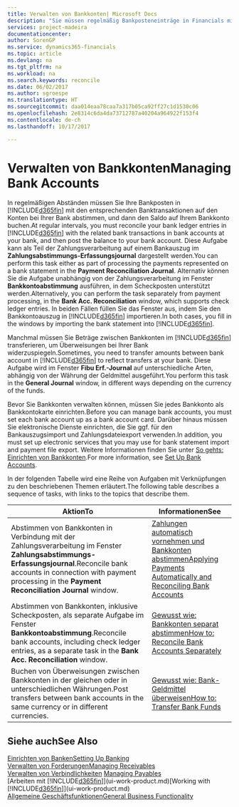 ```yaml
---
title: Verwalten von Bankkonten| Microsoft Docs
description: "Sie müssen regelmäßig Bankposteneinträge in Financials mit den verknüpften Banktransaktionen in Ihren Bankkonten abstimmen."
services: project-madeira
documentationcenter: 
author: SorenGP
ms.service: dynamics365-financials
ms.topic: article
ms.devlang: na
ms.tgt_pltfrm: na
ms.workload: na
ms.search.keywords: reconcile
ms.date: 06/02/2017
ms.author: sgroespe
ms.translationtype: HT
ms.sourcegitcommit: daa014eaa78caa7a317b05ca92ff27c1d1530c06
ms.openlocfilehash: 2e8314c6da4da73712787a40204a964922f153f4
ms.contentlocale: de-ch
ms.lasthandoff: 10/17/2017

---
```

# <a name="managing-bank-accounts"></a><span data-ttu-id="ec7cc-103">Verwalten von Bankkonten</span><span class="sxs-lookup"><span data-stu-id="ec7cc-103">Managing Bank Accounts</span></span>
<span data-ttu-id="ec7cc-104">In regelmäßigen Abständen müssen Sie Ihre Bankposten in [!INCLUDE[d365fin](includes/d365fin_md.md)] mit den entsprechenden Banktransaktionen auf den Konten bei Ihrer Bank abstimmen, und dann den Saldo auf Ihrem Bankkonto buchen.</span><span class="sxs-lookup"><span data-stu-id="ec7cc-104">At regular intervals, you must reconcile your bank ledger entries in [!INCLUDE[d365fin](includes/d365fin_md.md)] with the related bank transactions in bank accounts at your bank, and then post the balance to your bank account.</span></span> <span data-ttu-id="ec7cc-105">Diese Aufgabe kann als Teil der Zahlungsverarbeitung auf einem Bankauszug im **Zahlungsabstimmungs-Erfassungsjournal** dargestellt werden.</span><span class="sxs-lookup"><span data-stu-id="ec7cc-105">You can perform this task either as part of processing the payments represented on a bank statement in the **Payment Reconciliation Journal**.</span></span> <span data-ttu-id="ec7cc-106">Alternativ können Sie die Aufgabe unabhängig von der Zahlungsverarbeitung im Fenster **Bankkontoabstimmung** ausführen, in dem Scheckposten unterstützt werden.</span><span class="sxs-lookup"><span data-stu-id="ec7cc-106">Alternatively, you can perform the task separately from payment processing, in the **Bank Acc. Reconciliation** window, which supports check ledger entries.</span></span> <span data-ttu-id="ec7cc-107">In beiden Fällen füllen Sie das Fenster aus, indem Sie den Bankkontoauszug in [!INCLUDE[d365fin](includes/d365fin_md.md)] importieren.</span><span class="sxs-lookup"><span data-stu-id="ec7cc-107">In both cases, you fill in the windows by importing the bank statement into [!INCLUDE[d365fin](includes/d365fin_md.md)].</span></span>

<span data-ttu-id="ec7cc-108">Manchmal müssen Sie Beträge zwischen Bankkonten im [!INCLUDE[d365fin](includes/d365fin_md.md)]  transferieren, um Überweisungen bei Ihrer Bank widerzuspiegeln.</span><span class="sxs-lookup"><span data-stu-id="ec7cc-108">Sometimes, you need to transfer amounts between bank account in [!INCLUDE[d365fin](includes/d365fin_md.md)] to reflect transfers at your bank.</span></span> <span data-ttu-id="ec7cc-109">Diese Aufgabe wird im Fenster **Fibu Erf.-Journal** auf unterschiedliche Arten, abhängig von der Währung der Geldmittel ausgeführt.</span><span class="sxs-lookup"><span data-stu-id="ec7cc-109">You perform this task in the **General Journal** window, in different ways depending on the currency of the funds.</span></span>

<span data-ttu-id="ec7cc-110">Bevor Sie Bankkonten verwalten können, müssen Sie jedes Bankkonto als Bankkontokarte einrichten.</span><span class="sxs-lookup"><span data-stu-id="ec7cc-110">Before you can manage bank accounts, you must set each bank account up as a bank account card.</span></span> <span data-ttu-id="ec7cc-111">Darüber hinaus müssen Sie elektronische Dienste einrichten, die Sie ggf. für den Bankauszugsimport und Zahlungsdateiexport verwenden.</span><span class="sxs-lookup"><span data-stu-id="ec7cc-111">In addition, you must set up electronic services that you may use for bank statement import and payment file export.</span></span> <span data-ttu-id="ec7cc-112">Weitere Informationen finden Sie unter [So gehts: Einrichten von Bankkonten](bank-setup-banking.md).</span><span class="sxs-lookup"><span data-stu-id="ec7cc-112">For more information, see [Set Up Bank Accounts](bank-setup-banking.md).</span></span>

<span data-ttu-id="ec7cc-113">In der folgenden Tabelle wird eine Reihe von Aufgaben mit Verknüpfungen zu den beschriebenen Themen erläutert.</span><span class="sxs-lookup"><span data-stu-id="ec7cc-113">The following table describes a sequence of tasks, with links to the topics that describe them.</span></span>

| <span data-ttu-id="ec7cc-114">Aktion</span><span class="sxs-lookup"><span data-stu-id="ec7cc-114">To</span></span> | <span data-ttu-id="ec7cc-115">Informationen</span><span class="sxs-lookup"><span data-stu-id="ec7cc-115">See</span></span> |
| --- | --- |
| <span data-ttu-id="ec7cc-116">Abstimmen von Bankkonten in Verbindung mit der Zahlungsverarbeitung im Fenster **Zahlungsabstimmungs-Erfassungsjournal**.</span><span class="sxs-lookup"><span data-stu-id="ec7cc-116">Reconcile bank accounts in connection with payment processing in the **Payment Reconciliation Journal** window.</span></span> |[<span data-ttu-id="ec7cc-117">Zahlungen automatisch vornehmen und Bankkonten abstimmen</span><span class="sxs-lookup"><span data-stu-id="ec7cc-117">Applying Payments Automatically and Reconciling Bank Accounts</span></span>](receivables-apply-payments-auto-reconcile-bank-accounts.md) |
| <span data-ttu-id="ec7cc-118">Abstimmen von Bankkonten, inklusive Scheckposten, als separate Aufgabe im Fenster **Bankkontoabstimmung**.</span><span class="sxs-lookup"><span data-stu-id="ec7cc-118">Reconcile bank accounts, including check ledger entries, as a separate task in the **Bank Acc. Reconciliation** window.</span></span> |[<span data-ttu-id="ec7cc-119">Gewusst wie: Bankkonten separat abstimmen</span><span class="sxs-lookup"><span data-stu-id="ec7cc-119">How to: Reconcile Bank Accounts Separately</span></span>](bank-how-reconcile-bank-accounts-separately.md) |
| <span data-ttu-id="ec7cc-120">Buchen von Überweisungen zwischen Bankkonten in der gleichen oder in unterschiedlichen Währungen.</span><span class="sxs-lookup"><span data-stu-id="ec7cc-120">Post transfers between bank accounts in the same currency or in different currencies.</span></span> |[<span data-ttu-id="ec7cc-121">Gewusst wie: Bank-Geldmittel überweisen</span><span class="sxs-lookup"><span data-stu-id="ec7cc-121">How to: Transfer Bank Funds</span></span>](bank-how-transfer-bank-funds.md) |

## <a name="see-also"></a><span data-ttu-id="ec7cc-122">Siehe auch</span><span class="sxs-lookup"><span data-stu-id="ec7cc-122">See Also</span></span>
[<span data-ttu-id="ec7cc-123">Einrichten von Banken</span><span class="sxs-lookup"><span data-stu-id="ec7cc-123">Setting Up Banking</span></span>](bank-setup-banking.md)  
[<span data-ttu-id="ec7cc-124">Verwalten von Forderungen</span><span class="sxs-lookup"><span data-stu-id="ec7cc-124">Managing Receivables</span></span>](receivables-manage-receivables.md)  
<span data-ttu-id="ec7cc-125">[Verwalten von Verbindlichkeiten](payables-manage-payables.md)  </span><span class="sxs-lookup"><span data-stu-id="ec7cc-125">[Managing Payables](payables-manage-payables.md)  </span></span>  
<span data-ttu-id="ec7cc-126">[Arbeiten mit [!INCLUDE[d365fin](includes/d365fin_md.md)]](ui-work-product.md)</span><span class="sxs-lookup"><span data-stu-id="ec7cc-126">[Working with [!INCLUDE[d365fin](includes/d365fin_md.md)]](ui-work-product.md)</span></span>  
[<span data-ttu-id="ec7cc-127">Allgemeine Geschäftsfunktionen</span><span class="sxs-lookup"><span data-stu-id="ec7cc-127">General Business Functionality</span></span>](ui-across-business-areas.md)  

